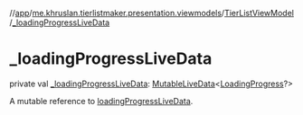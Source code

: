 //[app](../../../index.md)/[me.khruslan.tierlistmaker.presentation.viewmodels](../index.md)/[TierListViewModel](index.md)/[_loadingProgressLiveData](_loading-progress-live-data.md)

# _loadingProgressLiveData

private val [_loadingProgressLiveData](_loading-progress-live-data.md): [MutableLiveData](https://developer.android.com/reference/kotlin/androidx/lifecycle/MutableLiveData.html)&lt;[LoadingProgress](../../me.khruslan.tierlistmaker.presentation.models/-loading-progress/index.md)?&gt;

A mutable reference to [loadingProgressLiveData](loading-progress-live-data.md).
